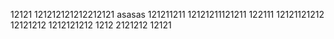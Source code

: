 12121
121212121212212121
asasas
121211211
12121211121211
122111
12121121212
12121212
1212121212
1212
2121212
12121
